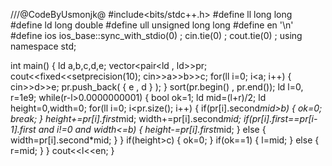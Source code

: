 ///@CodeByUsmonjk@
#include<bits/stdc++.h>
#define ll long long
#define ld long double
#define ull unsigned long long
#define en '\n'
#define ios ios_base::sync_with_stdio(0) ; cin.tie(0) ; cout.tie(0) ;
using namespace std;


int main()
{
    ld a,b,c,d,e;
    vector<pair<ld , ld>>pr;
    cout<<fixed<<setprecision(10);
    cin>>a>>b>>c;
    for(ll i=0; i<a; i++)
    {
        cin>>d>>e;
        pr.push_back( { e , d } );
    }
    sort(pr.begin() , pr.end());
    ld l=0, r=1e9;
    while(r-l>0.0000000001)
    {
        bool ok=1;
        ld mid=(l+r)/2;
        ld height=0,width=0;
        for(ll i=0; i<pr.size(); i++)
        {
            if(pr[i].second*mid>b)
            {
                ok=0;
                break;
            }
            height+=pr[i].first*mid;
            width+=pr[i].second*mid;
            if(pr[i].first==pr[i-1].first and i!=0 and width<=b)
            {
                height-=pr[i].first*mid;
            }
            else
            {
                width=pr[i].second*mid;
            }
        }
        if(height>c)
        {
            ok=0;
        }
        if(ok==1)
        {
            l=mid;
        }
        else
        {
            r=mid;
        }
    }
    cout<<l<<en;
}
